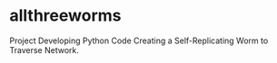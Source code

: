 # allthreeworms
Project Developing Python Code Creating a Self-Replicating Worm to Traverse Network.
